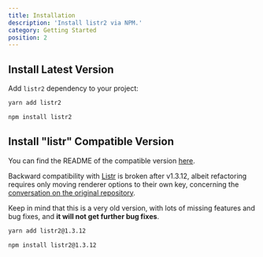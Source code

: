 ```yaml
---
title: Installation
description: 'Install listr2 via NPM.'
category: Getting Started
position: 2
---
```


## Install Latest Version

Add `listr2` dependency to your project:

<code-group>
  <code-block label="Yarn" active>

```bash
yarn add listr2
```

  </code-block>
  <code-block label="NPM">

```bash
npm install listr2
```

  </code-block>
</code-group>

## Install "listr" Compatible Version

<alert type="info">

You can find the README of the compatible version [here](https://github.com/cenk1cenk2/listr2/tree/84ff9c70ba4aab16106d1e7114453ac5e0351ec0).

</alert>

<alert type="warning">

Backward compatibility with [Listr](https://github.com/SamVerschueren/listr) is broken after v1.3.12, albeit refactoring requires only moving renderer options to their own key, concerning the [conversation on the original repository](https://github.com/SamVerschueren/listr/issues/143#issuecomment-623094930).

</alert>

<alert type="danger">

Keep in mind that this is a very old version, with lots of missing features and bug fixes, and **it will not get further bug fixes**.

</alert>

<code-group>
  <code-block label="Yarn" active>

```bash
yarn add listr2@1.3.12
```

  </code-block>
  <code-block label="NPM">

```bash
npm install listr2@1.3.12
```

  </code-block>
</code-group>
